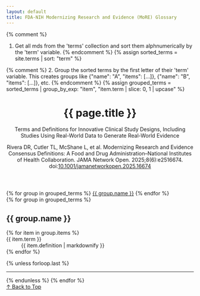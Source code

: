 ```yaml
---
layout: default
title: FDA-NIH Modernizing Research and Evidence (MoRE) Glossary
---
```


{% comment %}
  1. Get all mds from the 'terms' collection and sort them alphnumerically by the 'term' variable.
{% endcomment %}
{% assign sorted_terms = site.terms | sort: "term" %}

{% comment %}
  2. Group the sorted terms by the first letter of their 'term' variable.
     This creates groups like {"name": "A", "items": [...]}, {"name": "B", "items": [...]}, etc.
{% endcomment %}
{% assign grouped_terms = sorted_terms | group_by_exp: "item", "item.term | slice: 0, 1 | upcase" %}

<div class="container" id="top">
  <header>
    <h1>{{ page.title }}</h1>
    <p>Terms and Definitions for Innovative Clinical Study Designs, Including Studies Using Real-World Data to Generate Real-World Evidence</p>
    <p>Rivera DR, Cutler TL, McShane L, et al. Modernizing Research and Evidence Consensus Definitions: A Food and Drug Administration–National Institutes of Health Collaboration. JAMA Network Open. 2025;8(6):e2516674. doi:<a href="https://www.doi.org/10.1001/jamanetworkopen.2025.16674">10.1001/jamanetworkopen.2025.16674</a></p>
  </header>

  <nav class="alpha-nav">
    {% for group in grouped_terms %}
      <a href="#{{ group.name }}">{{ group.name }}</a>
    {% endfor %}
  </nav>

  <main>
    {% for group in grouped_terms %}
    <section id="{{ group.name }}" class="glossary-section">
      <h2>{{ group.name }}</h2>
      <dl>
        {% for item in group.items %}
          <dt>{{ item.term }}</dt>
          <dd>{{ item.definition | markdownify }}</dd>
        {% endfor %}
      </dl>
    </section>
    {% unless forloop.last %}<hr>{% endunless %}
    {% endfor %}
  </main>

  <footer>
    <a href="#top" class="back-to-top">↑ Back to Top</a>
  </footer>
</div>
